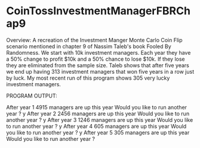 # CoinTossInvestmentManagerFBRChap9
Overview: 
A recreation of the Investment Manger Monte Carlo Coin Flip scenario
mentioned in chapter 9 of Nassim Taleb's book Fooled By Randomness.
We start with 10k investment managers. Each year they have a 50% change to profit $10k
and a 50% chance to lose $10k. If they lose they are eliminated from the sample size.
Taleb shows that after five years we end up having 313 investment managers 
that won five years in a row just by luck. 
My most recent run of this program shows 305 very lucky investment managers.

PROGRAM OUTPUT:

After year 1 4915 managers are up this year
Would you like to run another year ?
y
After year 2 2456 managers are up this year
Would you like to run another year ?
y
After year 3 1246 managers are up this year
Would you like to run another year ?
y
After year 4 605 managers are up this year
Would you like to run another year ?
y
After year 5 305 managers are up this year
Would you like to run another year ?
